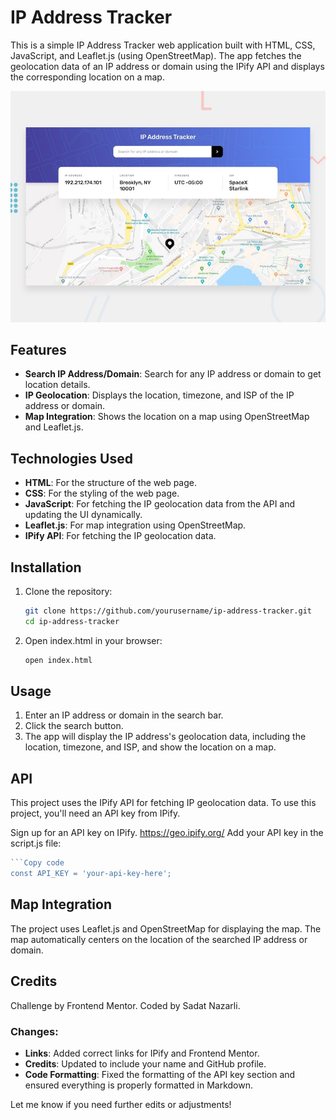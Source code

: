 # IP Address Tracker

This is a simple IP Address Tracker web application built with HTML, CSS, JavaScript, and Leaflet.js (using OpenStreetMap). The app fetches the geolocation data of an IP address or domain using the IPify API and displays the corresponding location on a map.

![Screenshot](./design/desktop-preview.jpg)

## Features

- **Search IP Address/Domain**: Search for any IP address or domain to get location details.
- **IP Geolocation**: Displays the location, timezone, and ISP of the IP address or domain.
- **Map Integration**: Shows the location on a map using OpenStreetMap and Leaflet.js.

## Technologies Used

- **HTML**: For the structure of the web page.
- **CSS**: For the styling of the web page.
- **JavaScript**: For fetching the IP geolocation data from the API and updating the UI dynamically.
- **Leaflet.js**: For map integration using OpenStreetMap.
- **IPify API**: For fetching the IP geolocation data.

## Installation

1. Clone the repository:
   ```bash
   git clone https://github.com/yourusername/ip-address-tracker.git
   cd ip-address-tracker
   ```
2. Open index.html in your browser:
   ```bash
   open index.html
   ```

## Usage

1. Enter an IP address or domain in the search bar.
2. Click the search button.
3. The app will display the IP address's geolocation data, including the location, timezone, and ISP, and show the location on a map.

## API

This project uses the IPify API for fetching IP geolocation data. To use this project, you'll need an API key from IPify.

Sign up for an API key on IPify. https://geo.ipify.org/
Add your API key in the script.js file:

````javascript
```Copy code
const API_KEY = 'your-api-key-here';
````

## Map Integration

The project uses Leaflet.js and OpenStreetMap for displaying the map. The map automatically centers on the location of the searched IP address or domain.

## Credits

Challenge by Frontend Mentor.
Coded by Sadat Nazarli.

### Changes:

- **Links**: Added correct links for IPify and Frontend Mentor.
- **Credits**: Updated to include your name and GitHub profile.
- **Code Formatting**: Fixed the formatting of the API key section and ensured everything is properly formatted in Markdown.

Let me know if you need further edits or adjustments!

